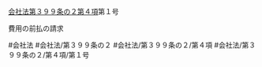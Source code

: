[会社法第３９９条の２第４項](会社法＿＿＿＿第３９９条の２第４項)第１号

費用の前払の請求


#会社法
#会社法/第３９９条の２
#会社法/第３９９条の２/第４項
#会社法/第３９９条の２/第４項/第１号
